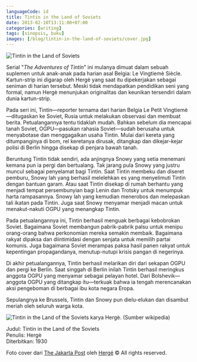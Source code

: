 ```yaml
---
languageCode: id
title: Tintin in the Land of Soviets
date: 2013-02-10T13:11:00+07:00
categories: [writing]
tags: [sinopsis, buku]
images: [/blog/tintin-in-the-land-of-soviets/cover.jpg]
---
```

![Tintin in the Land of Soviets](cover.jpg)

Serial "*The Adventures of Tintin*" ini mulanya dimuat dalam sebuah suplemen untuk anak-anak pada harian asal Belgia: Le Vingtiemè Siècle. Kartun-strip ini digarap oleh Hergè yang saat itu dipekerjakan sebagai seniman di harian tersebut. Meski tidak mendapatkan pendidikan seni yang formal, namun Hergè menunjukan originalitas dan keunikan tersendiri dalam dunia kartun-strip.

Pada seri ini, Tintin—reporter ternama dari harian Belgia Le Petit Vingtiemè—ditugaskan ke Soviet, Rusia untuk melakukan observasi dan membuat berita. Petualangannya tentu tidaklah mudah. Bahkan sebelum dia mencapai tanah Soviet, OGPU—pasukan rahasia Soviet—sudah berusaha untuk menyabotase dan menggagalkan usaha Tintin. Mulai dari kereta yang ditumpanginya di bom, rel keretanya dirusak, ditangkap dan dikejar-kejar polisi di Berlin hingga disekap di penjara bawah tanah.

Beruntung Tintin tidak sendiri, ada anjingnya Snowy yang setia menemani kemana pun ia pergi dan bertualang. Tak jarang pula Snowy yang justru muncul sebagai penyelamat bagi Tintin. Saat Tintin membeku dan diseret pemburu, Snowy lah yang berhasil melelehkan es yang menyelimuti Tintin dengan bantuan garam. Atau saat Tintin disekap di rumah berhantu yang menjadi tempat persembunyian bagi Lenin dan Trotsky untuk menumpuk harta rampasannya. Snowy lah yang kemudian menerobos dan melepaskan tali ikatan pada Tintin. Juga saat Snowy menyamar menjadi macan untuk menakut-nakuti OGPU yang menangkap Tintin.

Pada petualangannya ini, Tintin berhasil menguak berbagai kebobrokan Soviet. Bagaimana Soviet membangun pabrik-pabrik palsu untuk menipu orang-orang bahwa perkonomian mereka semakin membaik. Bagaimana rakyat dipaksa dan diintimidasi dengan senjata untuk memilih partai komunis. Juga bagaimana Soviet merampas paksa hasil panen rakyat untuk kepentingan propagandanya, menutup-nutupi krisis pangan di negerinya.

Di akhir petualangannya, Tintin berhasil melarikan diri dari sekapan OGPU dan pergi ke Berlin. Saat singgah di Berlin inilah Tintin berhasil meringkus anggota OGPU yang menyamar sebagai pelayan hotel. Dari Bolshevik—anggota OGPU yang ditangkap itu—terkuak bahwa ia tengah merencanakan aksi pengeboman di berbagai ibu kota negara Eropa.

Sepulangnya ke Brussels, Tintin dan Snowy pun dielu-elukan dan disambut meriah oleh seluruh warga kota.

![Tintin in the Land of the Soviets karya Hergè. (Sumber [wikipedia](https://en.wikipedia.org/wiki/File:The_Adventures_of_Tintin_-_01_-_Tintin_in_the_Land_of_the_Soviets.jpg))](01-tintin-in-the-land-of-soviets.jpg)

Judul: Tintin in the Land of the Soviets\
Penulis: Hergè\
Diterbitkan: 1930

Foto cover dari [The Jakarta Post](http://www.thejakartapost.com/life/2017/11/16/the-world-of-tintin-exhibition-to-run-in-hong-kong.html) oleh [Hergé](http://en.tintin.com/) © All rights reserved.
